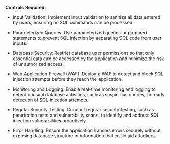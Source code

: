 **Controls Required:**

- Input Validation: Implement input validation to sanitize all data entered by users, ensuring no SQL commands can be processed.

- Parameterized Queries: Use parameterized queries or prepared statements to prevent SQL injection by separating SQL code from user inputs.

- Database Security: Restrict database user permissions so that only essential data can be accessed by the application and minimize the risk of unauthorized access.

- Web Application Firewall (WAF): Deploy a WAF to detect and block SQL injection attempts before they reach the application.

- Monitoring and Logging: Enable real-time monitoring and logging to detect unusual database activities, such as suspicious queries, for early detection of SQL injection attempts.

- Regular Security Testing: Conduct regular security testing, such as penetration tests and vulnerability scans, to identify and address SQL injection vulnerabilities proactively.

- Error Handling: Ensure the application handles errors securely without exposing database structure or information that could aid attackers.